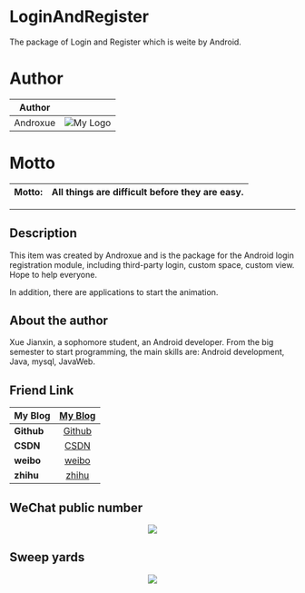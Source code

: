 # LoginAndRegister

The package of Login and Register which is weite by Android.

# Author

| Author|  |
| ------------- |:-------------:|
|Androxue| ![My Logo](http://img.blog.csdn.net/20170330111956275?watermark/2/text/aHR0cDovL2Jsb2cuY3Nkbi5uZXQvamltX19jaGFybGVz/font/5a6L5L2T/fontsize/400/fill/I0JBQkFCMA==/dissolve/70/gravity/SouthEast) |

# Motto

| Motto: | All things are difficult before they are easy.|
| ------------- |:-------------:|

---

## Description

This item was created by Androxue and is the package for the Android login registration module, including third-party login, custom space, custom view. Hope to help everyone.

In addition, there are applications to start the animation.

## About the author

Xue Jianxin, a sophomore student, an Android developer. From the big semester to start programming, the main skills are: Android development, Java, mysql, JavaWeb.

## Friend Link

| My Blog | [My Blog](http://xuejianxin.gq/) |
| ------------- |:-------------:|
| **Github** | [Github](https://github.com/xuejianxin) |
| **CSDN** | [CSDN](http://blog.csdn.net/jim__charles) |
| **weibo** | [weibo](http://weibo.com/5826249790/profile?topnav=1&wvr=6&is_all=1) |
| **zhihu** | [zhihu](https://www.zhihu.com/people/jim-charles-56/activities) | 

## WeChat public number

<center>
    <p><img src="http://img.my.csdn.net/uploads/201705/16/1494900209_2602.jpg-thumb.jpg" align="center"></p>
</center>

## Sweep yards

<center>
    <p><img src="http://img.my.csdn.net/uploads/201705/16/1494910795_5405.png-thumb.jpg" align="center"></p>
</center>
